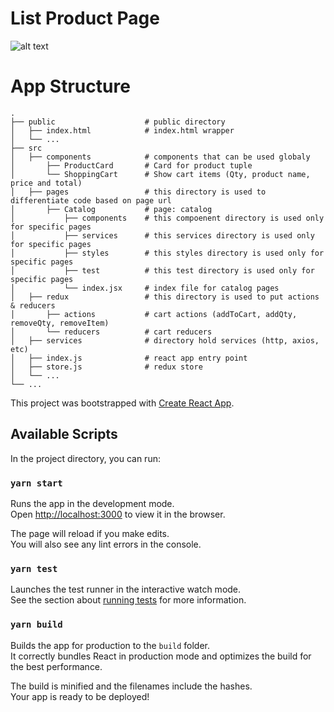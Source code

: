 # List Product Page

![alt text](https://i.imgur.com/cel44xK.png)

# App Structure

    .
    ├── public                    # public directory
    │   ├── index.html            # index.html wrapper
    │   └── ...
    ├── src
    │   ├── components            # components that can be used globaly
    │       ├── ProductCard       # Card for product tuple
    │       └── ShoppingCart      # Show cart items (Qty, product name, price and total)
    │   ├── pages                 # this directory is used to differentiate code based on page url
    │       ├── Catalog           # page: catalog
    │           ├── components    # this compoenent directory is used only for specific pages
    │           ├── services      # this services directory is used only for specific pages
    │           ├── styles        # this styles directory is used only for specific pages
    │           ├── test          # this test directory is used only for specific pages
    │           └── index.jsx     # index file for catalog pages
    │   ├── redux                 # this directory is used to put actions & reducers
    │       ├── actions           # cart actions (addToCart, addQty, removeQty, removeItem)
    │       └── reducers          # cart reducers
    │   ├── services              # directory hold services (http, axios, etc)
    │   ├── index.js              # react app entry point
    │   ├── store.js              # redux store
    │   └── ...
    └── ...

This project was bootstrapped with [Create React App](https://github.com/facebook/create-react-app).

## Available Scripts

In the project directory, you can run:

### `yarn start`

Runs the app in the development mode.<br />
Open [http://localhost:3000](http://localhost:3000) to view it in the browser.

The page will reload if you make edits.<br />
You will also see any lint errors in the console.

### `yarn test`

Launches the test runner in the interactive watch mode.<br />
See the section about [running tests](https://facebook.github.io/create-react-app/docs/running-tests) for more information.

### `yarn build`

Builds the app for production to the `build` folder.<br />
It correctly bundles React in production mode and optimizes the build for the best performance.

The build is minified and the filenames include the hashes.<br />
Your app is ready to be deployed!
